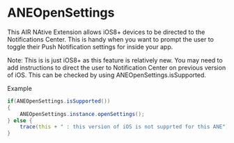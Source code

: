 # ANEOpenSettings

This AIR NAtive Extension allows iOS8+ devices to be directed to the Notifications Center. This is handy when you want to prompt the user to toggle their Push Notification settings for inside your app. 

Note: This is is just iOS8+ as this feature is relatively new. You may need to add instructions to direct the user to Notification Center on previous version of iOS. This can be checked by using ANEOpenSettings.isSupported.

Example
```actionscript
if(ANEOpenSettings.isSupported())
{
    ANEOpenSettings.instance.openSettings();
} else {
    trace(this + " : this version of iOS is not supprted for this ANE");
}
```